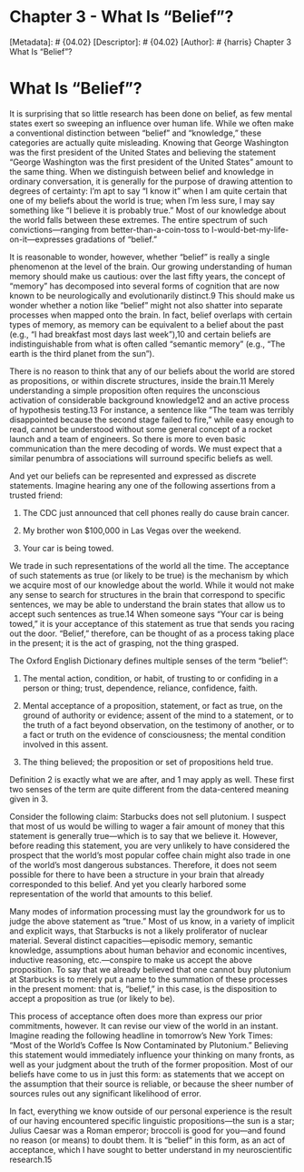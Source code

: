 # Chapter 3 - What Is “Belief”?
[Metadata]: # {04.02}
[Descriptor]: # {04.02}
[Author]: # {harris}
Chapter 3
What Is “Belief”?
# What Is “Belief”?
It is surprising that so little research has been done on belief, as few mental
states exert so sweeping an influence over human life. While we often make a
conventional distinction between “belief” and “knowledge,” these categories are
actually quite misleading. Knowing that George Washington was the first
president of the United States and believing the statement “George Washington
was the first president of the United States” amount to the same thing. When we
distinguish between belief and knowledge in ordinary conversation, it is
generally for the purpose of drawing attention to degrees of certainty: I’m apt
to say “I know it” when I am quite certain that one of my beliefs about the
world is true; when I’m less sure, I may say something like “I believe it is
probably true.” Most of our knowledge about the world falls between these
extremes. The entire spectrum of such convictions—ranging from
better-than-a-coin-toss to I-would-bet-my-life-on-it—expresses gradations of
“belief.”

It is reasonable to wonder, however, whether “belief” is really a single
phenomenon at the level of the brain. Our growing understanding of human memory
should make us cautious: over the last fifty years, the concept of “memory” has
decomposed into several forms of cognition that are now known to be
neurologically and evolutionarily distinct.9 This should make us wonder whether
a notion like “belief” might not also shatter into separate processes when
mapped onto the brain. In fact, belief overlaps with certain types of memory,
as memory can be equivalent to a belief about the past (e.g., “I had breakfast
most days last week”),10 and certain beliefs are indistinguishable from what is
often called “semantic memory” (e.g., “The earth is the third planet from the
sun”).

There is no reason to think that any of our beliefs about the world are stored
as propositions, or within discrete structures, inside the brain.11 Merely
understanding a simple proposition often requires the unconscious activation of
considerable background knowledge12 and an active process of hypothesis
testing.13 For instance, a sentence like “The team was terribly disappointed
because the second stage failed to fire,” while easy enough to read, cannot be
understood without some general concept of a rocket launch and a team of
engineers. So there is more to even basic communication than the mere decoding
of words. We must expect that a similar penumbra of associations will surround
specific beliefs as well.

And yet our beliefs can be represented and expressed as discrete statements.
Imagine hearing any one of the following assertions from a trusted friend:



1. The CDC just announced that cell phones really do cause brain cancer.



2. My brother won $100,000 in Las Vegas over the weekend.



3. Your car is being towed.


We trade in such representations of the world all the time. The acceptance of
such statements as true (or likely to be true) is the mechanism by which we
acquire most of our knowledge about the world. While it would not make any
sense to search for structures in the brain that correspond to specific
sentences, we may be able to understand the brain states that allow us to
accept such sentences as true.14 When someone says “Your car is being towed,”
it is your acceptance of this statement as true that sends you racing out the
door. “Belief,” therefore, can be thought of as a process taking place in the
present; it is the act of grasping, not the thing grasped.

The Oxford English Dictionary defines multiple senses of the term “belief”:



1. The mental action, condition, or habit, of trusting to or confiding in a
person or thing; trust, dependence, reliance, confidence, faith.



2. Mental acceptance of a proposition, statement, or fact as true, on the
ground of authority or evidence; assent of the mind to a statement, or to the
truth of a fact beyond observation, on the testimony of another, or to a fact
or truth on the evidence of consciousness; the mental condition involved in
this assent.



3. The thing believed; the proposition or set of propositions held true.

Definition 2 is exactly what we are after, and 1 may apply as well. These first
two senses of the term are quite different from the data-centered meaning given
in 3.


Consider the following claim: Starbucks does not sell plutonium. I suspect that
most of us would be willing to wager a fair amount of money that this statement
is generally true—which is to say that we believe it. However, before reading
this statement, you are very unlikely to have considered the prospect that the
world’s most popular coffee chain might also trade in one of the world’s most
dangerous substances. Therefore, it does not seem possible for there to have
been a structure in your brain that already corresponded to this belief. And
yet you clearly harbored some representation of the world that amounts to this
belief.

Many modes of information processing must lay the groundwork for us to judge
the above statement as “true.” Most of us know, in a variety of implicit and
explicit ways, that Starbucks is not a likely proliferator of nuclear material.
Several distinct capacities—episodic memory, semantic knowledge, assumptions
about human behavior and economic incentives, inductive reasoning,
etc.—conspire to make us accept the above proposition. To say that we already
believed that one cannot buy plutonium at Starbucks is to merely put a name to
the summation of these processes in the present moment: that is, “belief,” in
this case, is the disposition to accept a proposition as true (or likely to
be).

This process of acceptance often does more than express our prior commitments,
however. It can revise our view of the world in an instant. Imagine reading the
following headline in tomorrow’s New York Times: “Most of the World’s Coffee Is
Now Contaminated by Plutonium.” Believing this statement would immediately
influence your thinking on many fronts, as well as your judgment about the
truth of the former proposition. Most of our beliefs have come to us in just
this form: as statements that we accept on the assumption that their source is
reliable, or because the sheer number of sources rules out any significant
likelihood of error.

In fact, everything we know outside of our personal experience is the result of
our having encountered specific linguistic propositions—the sun is a star;
Julius Caesar was a Roman emperor; broccoli is good for you—and found no reason
(or means) to doubt them. It is “belief” in this form, as an act of acceptance,
which I have sought to better understand in my neuroscientific research.15

